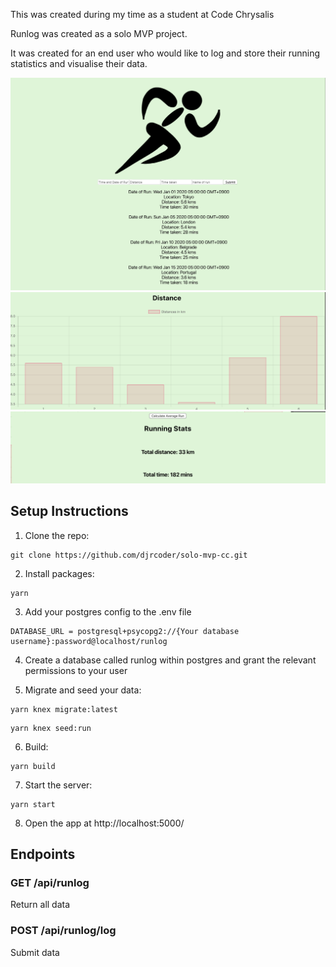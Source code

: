 This was created during my time as a student at Code Chrysalis


Runlog was created as a solo MVP project. 

It was created for an end user who would like to log and store their running statistics and visualise their data.



![Alt text](screenshots/runlog1.png)
![Alt text](screenshots/runlog2.png)
![Alt text](screenshots/runlog3.png)


## Setup Instructions
1. Clone the repo:  
```
git clone https://github.com/djrcoder/solo-mvp-cc.git
```
2. Install packages:  
```
yarn
```

3. Add your postgres config to the .env file
```
DATABASE_URL = postgresql+psycopg2://{Your database username}:password@localhost/runlog

```

4. Create a database called runlog within postgres and grant the relevant permissions to your user


5. Migrate and seed your data:  
```
yarn knex migrate:latest
```
```
yarn knex seed:run
```

6. Build:  
```
yarn build
```

7. Start the server:  
```
yarn start
```

8. Open the app at http://localhost:5000/


## Endpoints

### GET /api/runlog  
Return all data  



### POST /api/runlog/log  
Submit data 

```
